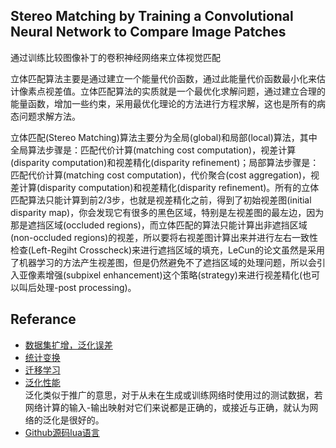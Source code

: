 ## Stereo Matching by Training a Convolutional Neural Network to Compare Image Patches
通过训练比较图像补丁的卷积神经网络来立体视觉匹配

立体匹配算法主要是通过建立一个能量代价函数，通过此能量代价函数最小化来估计像素点视差值。立体匹配算法的实质就是一个最优化求解问题，通过建立合理的能量函数，增加一些约束，采用最优化理论的方法进行方程求解，这也是所有的病态问题求解方法。


立体匹配(Stereo Matching)算法主要分为全局(global)和局部(local)算法，其中全局算法步骤是：匹配代价计算(matching cost computation)，视差计算(disparity computation)和视差精化(disparity refinement)；局部算法步骤是：匹配代价计算(matching cost computation)，代价聚合(cost aggregation)，视差计算(disparity computation)和视差精化(disparity refinement)。所有的立体匹配算法只能计算到前2/3步，也就是视差精化之前，得到了初始视差图(initial disparity map)，你会发现它有很多的黑色区域，特别是左视差图的最左边，因为那是遮挡区域(occluded regions)，而立体匹配的算法只能计算出非遮挡区域(non-occluded regions)的视差，所以要将右视差图计算出来并进行左右一致性检查(Left-Regiht Crosscheck)来进行遮挡区域的填充，LeCun的论文虽然是采用了机器学习的方法产生视差图，但是仍然避免不了遮挡区域的处理问题，所以会引入亚像素增强(subpixel enhancement)这个策略(strategy)来进行视差精化(也可以叫后处理-post processing)。

## Referance
- [数据集扩增，泛化误差](http://chuansong.me/n/1834612)  
- [统计变换](http://blog.csdn.net/qianchenglenger/article/details/19931259)  
- [迁移学习](http://blog.csdn.net/miscclp/article/details/6339456)  
- [泛化性能](https://www.jianyujianyu.com/machine-learning-performance-evaluation/)  
泛化类似于推广的意思，对于从未在生成或训练网络时使用过的测试数据，若网络计算的输入-输出映射对它们来说都是正确的，或接近与正确，就认为网络的泛化是很好的。  
- [Github源码lua语言](https://github.com/jzbontar/mc-cnn)  
